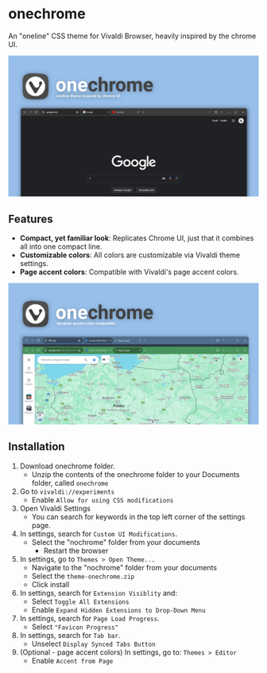# onechrome
An "oneline" CSS theme for Vivaldi Browser, heavily inspired by the chrome UI. 

![screenshot 3.png](screenshot%203.png)

## Features
- **Compact, yet familiar look**: Replicates Chrome UI, just that it combines all into one compact line.
- **Customizable colors**: All colors are customizable via Vivaldi theme settings.
- **Page accent colors**: Compatible with Vivaldi's page accent colors.

![screenshot 4.png](screenshot%204.png)

## Installation
1. Download onechrome folder.
	* Unzip the contents of the onechrome folder to your Documents folder, called `onechrome`
2. Go to `vivaldi://experiments`
	* Enable `Allow for using CSS modifications`
3. Open Vivaldi Settings
	* You can search for keywords in the top left corner of the settings page.
4. In settings, search for `Custom UI Modifications`.
	* Select the "nochrome" folder from your documents
    	* Restart the browser
5. In settings, go to `Themes > Open Theme...`
	* Navigate to the "nochrome" folder from your documents
	* Select the `theme-onechrome.zip`
	* Click install
6. In settings, search for `Extension Visiblity` and:
	* Select `Toggle All Extensions`
	* Enable `Expand Hidden Extensions to Drop-Down Menu`
7. In settings, search for `Page Load Progress`.
	* Select `"Favicon Progress"`
8. In settings, search for `Tab bar`.
	* Unselect `Display Synced Tabs Button`
9. (Optional - page accent colors) In settings, go to: `Themes > Editor`
	* Enable `Accent from Page`

